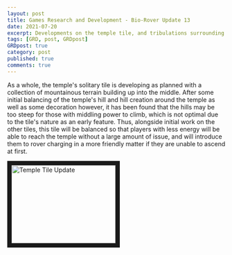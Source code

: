 ```yaml
---
layout: post
title: Games Research and Development - Bio-Rover Update 13
date: 2021-07-20
excerpt: Developments on the temple tile, and tribulations surrounding it.
tags: [GRD, post, GRDpost]
GRDpost: true
category: post
published: true
comments: true
---
```

As a whole, the temple's solitary tile is developing as planned with a collection of mountainous terrain building up into the middle. After some initial balancing of the temple's hill and hill creation around the temple as well as some decoration however, it has been found that the hills may be too steep for those with middling power to climb, which is not optimal due to the tile's nature as an early feature. Thus, alongside initial work on the other tiles, this tile will be balanced so that players with less energy will be able to reach the temple without a large amount of issue, and will introduce them to rover charging in a more friendly matter if they are unable to ascend at first.

<a href="http://www.youtube.com/watch?feature=player_embedded&v=2F8q4zjvRRk" target="_blank"><img src="http://img.youtube.com/vi/2F8q4zjvRRk/0.jpg" alt="Temple Tile Update" width="240" height="180" border="10" /></a>